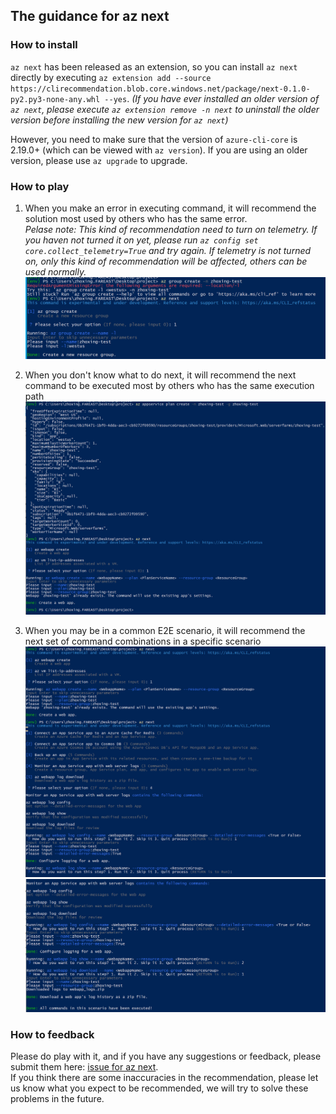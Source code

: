 ## The guidance for az next

### How to install

`az next` has been released as an extension, so you can install `az next` directly by executing `az extension add --source https://clirecommendation.blob.core.windows.net/package/next-0.1.0-py2.py3-none-any.whl --yes`.  *(If you have ever installed an older version of `az next`, please execute `az extension remove -n next` to uninstall the older version before installing the new version for `az next`)*

However, you need to make sure that the version of `azure-cli-core` is 2.19.0+ (which can be viewed with `az version`). 
If you are using an older version, please use `az upgrade` to upgrade.

### How to play

1. When you make an error in executing command, it will recommend the solution most used by others who has the same error. <br/>
*Pelase note: This kind of recommendation need to turn on telemetry. If you haven not turned it on yet, please run `az config set core.collect_telemetry=True` and try again. If telemetry is not turned on, only this kind of recommendation will be affected, others can be used normally.*
![avatar](https://github.com/zhoxing-ms/image/blob/master/Screenshot%202021-01-06%20223136.png)

2. When you don't know what to do next, it will recommend the next command to be executed most by others who has the same execution path
![avatar](https://github.com/zhoxing-ms/image/blob/master/Screenshot%202021-01-06%20223705.png)

3. When you may be in a common E2E scenario, it will recommend the next set of command combinations in a specific scenario
![avatar](https://github.com/zhoxing-ms/image/blob/master/Screenshot%202021-01-06%20223800.png)
![avatar](https://github.com/zhoxing-ms/image/blob/master/Screenshot%202021-01-06%20223923.png)

### How to feedback
Please do play with it, and if you have any suggestions or feedback, please submit them here: [issue for az next](https://github.com/hackathon-cli-recommendation/cli-recommendation/issues). <br/>
If you think there are some inaccuracies in the recommendation, please let us know what you expect to be recommended, we will try to solve these problems in the future.
